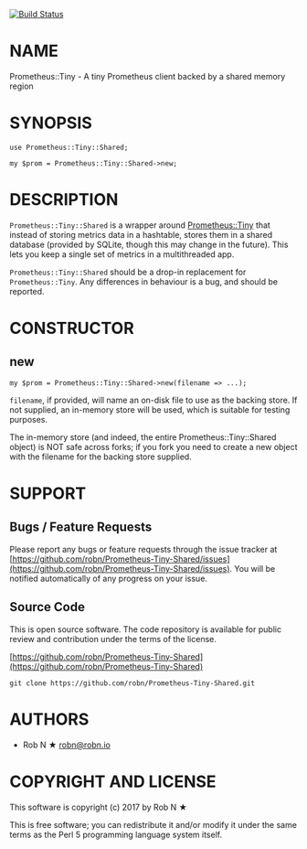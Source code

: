 [![Build Status](https://secure.travis-ci.org/robn/Prometheus-Tiny-Shared.png)](http://travis-ci.org/robn/Prometheus-Tiny-Shared)

# NAME

Prometheus::Tiny - A tiny Prometheus client backed by a shared memory region

# SYNOPSIS

    use Prometheus::Tiny::Shared;

    my $prom = Prometheus::Tiny::Shared->new;

# DESCRIPTION

`Prometheus::Tiny::Shared` is a wrapper around [Prometheus::Tiny](https://metacpan.org/pod/Prometheus%3A%3ATiny) that instead of storing metrics data in a hashtable, stores them in a shared database (provided by SQLite, though this may change in the future). This lets you keep a single set of metrics in a multithreaded app.

`Prometheus::Tiny::Shared` should be a drop-in replacement for `Prometheus::Tiny`. Any differences in behaviour is a bug, and should be reported.

# CONSTRUCTOR

## new

    my $prom = Prometheus::Tiny::Shared->new(filename => ...);

`filename`, if provided, will name an on-disk file to use as the backing store. If not supplied, an in-memory store will be used, which is suitable for testing purposes.

The in-memory store (and indeed, the entire Prometheus::Tiny::Shared object) is NOT safe across forks; if you fork you need to create a new object with the filename for the backing store supplied.

# SUPPORT

## Bugs / Feature Requests

Please report any bugs or feature requests through the issue tracker
at [https://github.com/robn/Prometheus-Tiny-Shared/issues](https://github.com/robn/Prometheus-Tiny-Shared/issues).
You will be notified automatically of any progress on your issue.

## Source Code

This is open source software. The code repository is available for
public review and contribution under the terms of the license.

[https://github.com/robn/Prometheus-Tiny-Shared](https://github.com/robn/Prometheus-Tiny-Shared)

    git clone https://github.com/robn/Prometheus-Tiny-Shared.git

# AUTHORS

- Rob N ★ <robn@robn.io>

# COPYRIGHT AND LICENSE

This software is copyright (c) 2017 by Rob N ★

This is free software; you can redistribute it and/or modify it under
the same terms as the Perl 5 programming language system itself.
